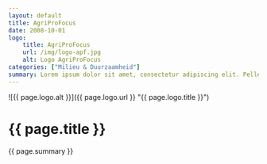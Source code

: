 ```yaml
---
layout: default
title: AgriProFocus
date: 2008-10-01
logo:
    title: AgriProFocus
    url: /img/logo-apf.jpg
    alt: Logo AgriProFocus
categories: ["Milieu & Duurzaamheid"]
summary: Lorem ipsum dolor sit amet, consectetur adipiscing elit. Pellentesque vel velit diam. Nunc accumsan, urna in ornare cursus, quam risus dapibus erat, vel efficitur felis magna molestie orci. Pellentesque risus arcu, malesuada ac odio et, tincidunt mattis est. Etiam justo ligula, pulvinar eu convallis eu, semper vitae velit. Nullam at cursus felis. Fusce eget vestibulum turpis, quis pellentesque est. Nunc in volutpat est. Fusce laoreet, mi in suscipit semper, turpis nisl condimentum lorem, quis facilisis erat urna et augue. Vestibulum cursus vestibulum purus, in mattis quam elementum non. Pellentesque lacinia sagittis orci, eget ultricies odio. Ut vitae iaculis felis. Suspendisse potenti. Morbi facilisis ex in dolor accumsan pellentesque. Suspendisse eu elit metus. Nunc tincidunt tortor a nunc vulputate, id commodo magna porta.
---
```

![{{ page.logo.alt }}]({{ page.logo.url }} "{{ page.logo.title }}")

# {{ page.title }}
{{ page.summary }}
